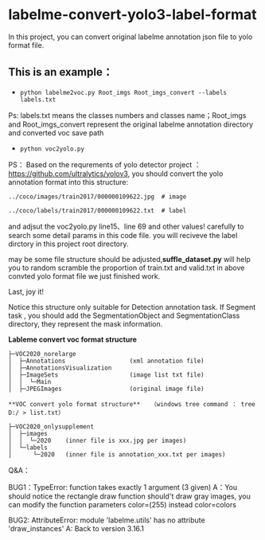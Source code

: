 # labelme-convert-yolo3-label-format
In this project, you can convert original labelme annotation json file to yolo format file.


## This is an example：

- ```python labelme2voc.py Root_imgs Root_imgs_convert --labels labels.txt```

Ps: labels.txt means the classes numbers and classes name；Root_imgs and Root_imgs_convert represent the original labelme annotation directory and converted voc save path

- ```python voc2yolo.py```

PS： Based on the requrements of yolo detector project ：https://github.com/ultralytics/yolov3, you should convert the yolo annotation format into this structure:

```
../coco/images/train2017/000000109622.jpg  # image

../coco/labels/train2017/000000109622.txt  # label
```

and adjsut the voc2yolo.py line15、line 69  and other values! carefully to search some detail params in this code file. you will reciveve the label dirctory in this project root directory.

may be some file structure should be adjusted,**suffle_dataset.py** will help you to random scramble the proportion of train.txt and valid.txt in above convted yolo format file we just finished work.

Last, joy it!

Notice this structure only suitable for Detection annotation task. If Segment task , you should add the SegmentationObject and SegmentationClass directory, they represent the mask information.

**Lableme convert voc format structure** 
```
├─VOC2020_norelarge
│  ├─Annotations                  (xml annotation file)
│  ├─AnnotationsVisualization    
│  ├─ImageSets                    (image list txt file)
│  │  └─Main
│  ├─JPEGImages                   (original image file)
```
```
**VOC convert yolo format structure**   （windows tree command ： tree D:/ > list.txt）

├─VOC2020_onlysupplement
│  ├─images
│  │  └─2020    (inner file is xxx.jpg per images)
│  └─labels
│      └─2020   (inner file is annotation_xxx.txt per images)
```


Q&A：

BUG1：TypeError: function takes exactly 1 argument (3 given)
A：You should notice the rectangle draw function should't draw gray images, you can modify the function parameters color=(255) instead color=colors

BUG2: AttributeError: module 'labelme.utils' has no attribute 'draw_instances'
A: Back to version 3.16.1

